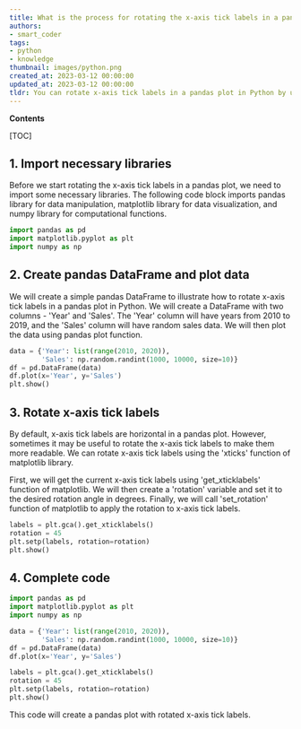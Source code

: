 ```yaml
---
title: What is the process for rotating the x-axis tick labels in a pandas plot?
authors:
- smart_coder
tags:
- python
- knowledge
thumbnail: images/python.png
created_at: 2023-03-12 00:00:00
updated_at: 2023-03-12 00:00:00
tldr: You can rotate x-axis tick labels in a pandas plot in Python by using the `rotation` parameter and specifying the angle of rotation, such as `rotation=90`.
---
```


**Contents**

[TOC]

## 1. Import necessary libraries

Before we start rotating the x-axis tick labels in a pandas plot, we need to import some necessary libraries. The following code block imports pandas library for data manipulation, matplotlib library for data visualization, and numpy library for computational functions.


```python
import pandas as pd
import matplotlib.pyplot as plt
import numpy as np
```

## 2. Create pandas DataFrame and plot data

We will create a simple pandas DataFrame to illustrate how to rotate x-axis tick labels in a pandas plot in Python. We will create a DataFrame with two columns - 'Year' and 'Sales'. The 'Year' column will have years from 2010 to 2019, and the 'Sales' column will have random sales data. We will then plot the data using pandas plot function.


```python
data = {'Year': list(range(2010, 2020)), 
        'Sales': np.random.randint(1000, 10000, size=10)}
df = pd.DataFrame(data)
df.plot(x='Year', y='Sales')
plt.show()
```

## 3. Rotate x-axis tick labels

By default, x-axis tick labels are horizontal in a pandas plot. However, sometimes it may be useful to rotate the x-axis tick labels to make them more readable. We can rotate x-axis tick labels using the 'xticks' function of matplotlib library.

First, we will get the current x-axis tick labels using 'get_xticklabels' function of matplotlib. We will then create a 'rotation' variable and set it to the desired rotation angle in degrees. Finally, we will call 'set_rotation' function of matplotlib to apply the rotation to x-axis tick labels.


```python
labels = plt.gca().get_xticklabels()
rotation = 45
plt.setp(labels, rotation=rotation)
plt.show()
```

## 4. Complete code


```python
import pandas as pd
import matplotlib.pyplot as plt
import numpy as np

data = {'Year': list(range(2010, 2020)), 
        'Sales': np.random.randint(1000, 10000, size=10)}
df = pd.DataFrame(data)
df.plot(x='Year', y='Sales')

labels = plt.gca().get_xticklabels()
rotation = 45
plt.setp(labels, rotation=rotation)
plt.show()
```


This code will create a pandas plot with rotated x-axis tick labels.
